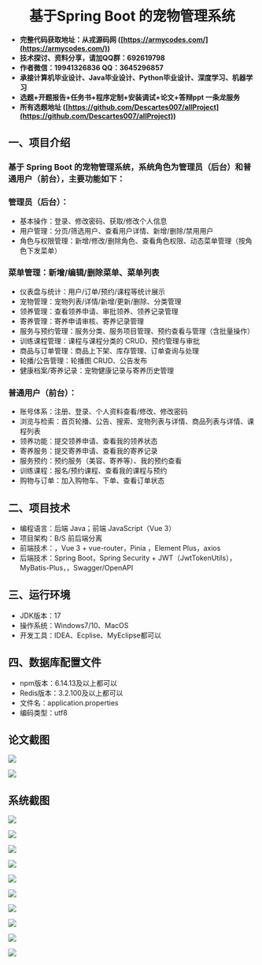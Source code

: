 <h1 align="center">基于Spring Boot 的宠物管理系统</h1></p>

- <b>完整代码获取地址：从戎源码网 ([https://armycodes.com/](https://armycodes.com/))</b>
- <b>技术探讨、资料分享，请加QQ群：692619798</b>
- <b>作者微信：19941326836  QQ：3645296857</b>
- <b>承接计算机毕业设计、Java毕业设计、Python毕业设计、深度学习、机器学习</b>
- <b>选题+开题报告+任务书+程序定制+安装调试+论文+答辩ppt 一条龙服务</b>
- <b>所有选题地址 ([https://github.com/Descartes007/allProject](https://github.com/Descartes007/allProject)) </b>

## 一、项目介绍

### 基于 Spring Boot 的宠物管理系统，系统角色为管理员（后台）和普通用户（前台），主要功能如下：
### 管理员（后台）：
- 基本操作：登录、修改密码、获取/修改个人信息
- 用户管理：分页/筛选用户、查看用户详情、新增/删除/禁用用户
- 角色与权限管理：新增/修改/删除角色、查看角色权限、动态菜单管理（按角色下发菜单）
### 菜单管理：新增/编辑/删除菜单、菜单列表
- 仪表盘与统计：用户/订单/预约/课程等统计展示
- 宠物管理：宠物列表/详情/新增/更新/删除、分类管理
- 领养管理：查看领养申请、审批领养、领养记录管理
- 寄养管理：寄养申请审核、寄养记录管理
- 服务与预约管理：服务分类、服务项目管理、预约查看与管理（含批量操作）
- 训练课程管理：课程与课程分类的 CRUD、预约管理与审批
- 商品与订单管理：商品上下架、库存管理、订单查询与处理
- 轮播/公告管理：轮播图 CRUD、公告发布
- 健康档案/寄养记录：宠物健康记录与寄养历史管理
### 普通用户（前台）：
- 账号体系：注册、登录、个人资料查看/修改、修改密码
- 浏览与检索：首页轮播、公告、搜索、宠物列表与详情、商品列表与详情、课程列表
- 领养功能：提交领养申请、查看我的领养状态
- 寄养服务：提交寄养申请、查看我的寄养记录
- 服务预约：预约服务（美容、寄养等）、我的预约查看
- 训练课程：报名/预约课程、查看我的课程与预约
- 购物与订单：加入购物车、下单、查看订单状态

## 二、项目技术

- 编程语言：后端 Java；前端 JavaScript（Vue 3）
- 项目架构：B/S 前后端分离
- 前端技术：，Vue 3 + vue-router，Pinia ，Element Plus，axios
- 后端技术：Spring Boot，Spring Security + JWT（JwtTokenUtils），MyBatis-Plus，，Swagger/OpenAPI


## 三、运行环境

- JDK版本：17
- 操作系统：Windows7/10、MacOS
- 开发工具：IDEA、Ecplise、MyEclipse都可以

## 四、数据库配置文件

- npm版本：6.14.13及以上都可以
- Redis版本：3.2.100及以上都可以
- 文件名：application.properties
- 编码类型：utf8

## 论文截图

![](screenshot/1.png)

![](screenshot/2.png)

## 系统截图

![](screenshot/3.png)

![](screenshot/4.png)

![](screenshot/5.png)

![](screenshot/6.png)

![](screenshot/7.png)

![](screenshot/8.png)

![](screenshot/9.png)

![](screenshot/10.png)

![](screenshot/11.png)

![](screenshot/12.png)